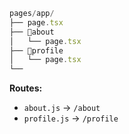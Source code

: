 ```js
pages/app/
├── page.tsx
├── 📁about
│	└── page.tsx
├── 📁profile
│	└── page.tsx
└── 
```

**Routes:**
- `about.js` → `/about`
- `profile.js` → `/profile`
